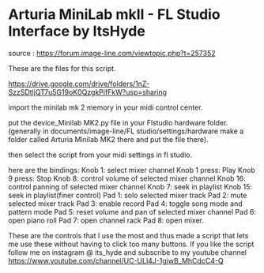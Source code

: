# Arturia MiniLab mkII - FL Studio Interface by ItsHyde
source : https://forum.image-line.com/viewtopic.php?t=257352


These are the files for this script.

https://drive.google.com/drive/folders/1nZ-SzzSDtljQT7u5G19oK0QzgkPifFkW?usp=sharing

import the minilab mk 2 memory in your midi control center.

put the device_Minilab MK2.py file in your Flstudio hardware folder. (generally in documents/image-line/FL studio/settings/hardware make a folder called Arturia Minilab MK2 there and put the file there).

then select the script from your midi settings in fl studio.

here are the bindings:
Knob 1: select mixer channel
Knob 1 press: Play
Knob 9 press: Stop
Knob 8: control volume of selected mixer channel
Knob 16: control panning of selected mixer channel
Knob 7: seek in playlist
Knob 15: seek in playlist(finer control)
Pad 1: solo selected mixer track
Pad 2: mute selected mixer track
Pad 3: enable record
Pad 4: toggle song mode and pattern mode
Pad 5: reset volume and pan of selected mixer channel
Pad 6: open piano roll
Pad 7: open channel rack
Pad 8: open mixer.

These are the controls that I use the most and thus made a script that lets me use these without having to click too many buttons. If you like the script follow me on instagram @ its_hyde
and subscribe to my youtube channel
https://www.youtube.com/channel/UC-ULl4J-1gjwB_MhCdcC4-Q
